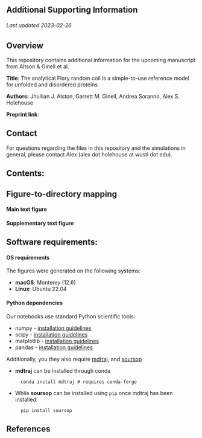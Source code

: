 ## Additional Supporting Information
###### Last updated 2023-02-26

## Overview
This repository contains additional information for the upcoming manuscript from Altson & Ginell et al. 

**Title**: The analytical Flory random coil is a simple-to-use reference model for unfolded and disordered proteins 

**Authors:** Jhullian J. Alston, Garrett M. Ginell, Andrea Soranno, Alex S. Holehouse

**Preprint link**: 

## Contact
For questions regarding the files in this repository and the simulations in general, please contact Alex (alex dot holehouse at wustl dot edu).

## Contents:


## Figure-to-directory mapping

#### Main text figure

#### Supplementary text figure

## Software requirements:
#### OS requirements
The figures were generated on the following systems:

* **macOS**: Monterey (12.6) 
* **Linux**: Ubuntu 22.04

#### Python dependencies
Our notebooks use standard Python scientific tools:

* numpy - [installation guidelines](https://numpy.org/install/)
* scipy - [installation guidelines](https://scipy.org/install/)
* matplotlib - [installation guidelines](https://matplotlib.org/stable/users/installing/index.html)
* pandas - [installation guidelines](https://pandas.pydata.org/docs/getting_started/install.html)

Additionally, you they also require [mdtraj](https://mdtraj.org/), and [soursop](https://soursop.readthedocs.io/) 

* **mdtraj** can be installed through conda 

		conda install mdtraj # requires conda-forge

* While **soursop** can be installed using `pip` once mdtraj has been installed:

		pip install soursop


## References

